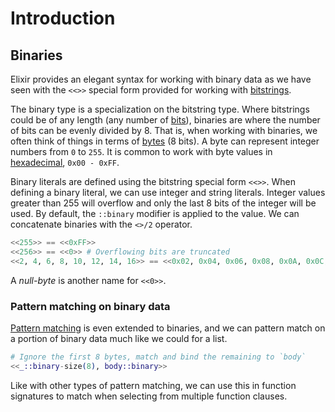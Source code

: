 # Introduction

## Binaries

Elixir provides an elegant syntax for working with binary data as we have seen with the `<<>>` special form provided for working with [bitstrings](https://exercism.org/tracks/elixir/concepts/bitstrings).

The binary type is a specialization on the bitstring type. Where bitstrings could be of any length (any number of [bits](https://en.wikipedia.org/wiki/Bit)), binaries are where the number of bits can be evenly divided by 8. That is, when working with binaries, we often think of things in terms of [bytes](https://en.wikipedia.org/wiki/Byte) (8 bits). A byte can represent integer numbers from `0` to `255`. It is common to work with byte values in [hexadecimal](https://en.wikipedia.org/wiki/Hexadecimal), `0x00 - 0xFF`.

Binary literals are defined using the bitstring special form `<<>>`. When defining a binary literal, we can use integer and string literals. Integer values greater than 255 will overflow and only the last 8 bits of the integer will be used. By default, the `::binary` modifier is applied to the value. We can concatenate binaries with the `<>/2` operator.

``` elixir
<<255>> == <<0xFF>>
<<256>> == <<0>> # Overflowing bits are truncated
<<2, 4, 6, 8, 10, 12, 14, 16>> == <<0x02, 0x04, 0x06, 0x08, 0x0A, 0x0C, 0x0E, 0x10>>
```

A *null-byte* is another name for `<<0>>`.

### Pattern matching on binary data

[Pattern matching](https://exercism.org/tracks/elixir/concepts/pattern-matching) is even extended to binaries, and we can pattern match on a portion of binary data much like we could for a list.

``` elixir
# Ignore the first 8 bytes, match and bind the remaining to `body`
<<_::binary-size(8), body::binary>>
```

Like with other types of pattern matching, we can use this in function signatures to match when selecting from multiple function clauses.
